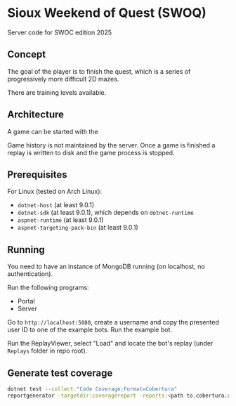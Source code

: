 # Sioux Weekend of Quest (SWOQ)

Server code for SWOC edition 2025

## Concept

The goal of the player is to finish the quest, which is a series of progressively more difficult 2D mazes.

There are training levels available.

## Architecture

A game can be started with the

Game history is not maintained by the server. Once a game is finished a replay is written to disk and the game process is stopped.

## Prerequisites

For Linux (tested on Arch Linux):

- `dotnet-host` (at least 9.0.1)
- `dotnet-sdk` (at least 9.0.1), which depends on `dotnet-runtime`
- `aspnet-runtime` (at least 9.0.1)
- `aspnet-targeting-pack-bin` (at least 9.0.1)

## Running

You need to have an instance of MongoDB running (on localhost, no authentication).

Run the following programs:

- Portal
- Server

Go to `http://localhost:5080`, create a username and copy the presented user ID
to one of the example bots. Run the example bot.

Run the ReplayViewer, select "Load" and locate the bot's replay (under `Replays`
folder in repo root).

## Generate test coverage

```sh
dotnet test --collect:"Code Coverage;Format=Cobertura"
reportgenerator -targetdir:coveragereport -reports:<path to.cobertura.xml>
```
